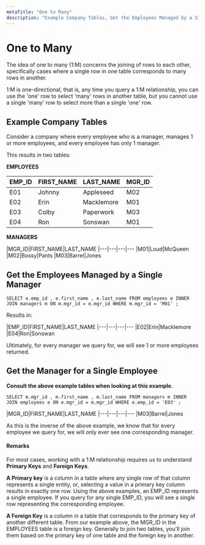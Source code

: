 ```yaml
---
metaTitle: "One to Many"
description: "Example Company Tables, Get the Employees Managed by a Single Manager, Get the Manager for a Single Employee"
---
```


# One to Many


The idea of one to many (1:M) concerns the joining of rows to each other, specifically cases where a single row in one table corresponds to many rows in another.

1:M is one-directional, that is, any time you query a 1:M relationship, you can use the 'one' row to select 'many' rows in another table, but you cannot use a single 'many' row to select more than a single 'one' row.



## Example Company Tables


Consider a company where every employee who is a manager, manages 1 or more employees, and every employee has only 1 manager.

This results in two tables:

**EMPLOYEES**

|EMP_ID|FIRST_NAME|LAST_NAME|MGR_ID
|---|---|---|---
|E01|Johnny|Appleseed|M02
|E02|Erin|Macklemore|M01
|E03|Colby|Paperwork|M03
|E04|Ron|Sonswan|M01

**MANAGERS**

|MGR_ID|FIRST_NAME|LAST_NAME
|---|---|---|---
|M01|Loud|McQueen
|M02|Bossy|Pants
|M03|Barrel|Jones



## Get the Employees Managed by a Single Manager


`SELECT e.emp_id , e.first_name , e.last_name FROM employees e INNER JOIN managers m ON m.mgr_id = e.mgr_id WHERE m.mgr_id = 'M01' ;`

Results in:

|EMP_ID|FIRST_NAME|LAST_NAME
|---|---|---|---
|E02|Erin|Macklemore
|E04|Ron|Sonswan

Ultimately, for every manager we query for, we will see 1 or more employees returned.



## Get the Manager for a Single Employee


**Consult the above example tables when looking at this example.**

`SELECT m.mgr_id , m.first_name , m.last_name FROM managers m INNER JOIN employees e ON e.mgr_id = m.mgr_id WHERE e.emp_id = 'E03' ;`

|MGR_ID|FIRST_NAME|LAST_NAME
|---|---|---|---
|M03|Barrel|Jones

As this is the inverse of the above example, we know that for every employee we query for, we will only ever see one corresponding manager.



#### Remarks


For most cases, working with a 1:M relationship requires us to understand **Primary Keys** and **Foreign Keys**.

**A Primary key** is a column in a table where any single row of that column represents a single entity, or, selecting a value in a primary key column results in exactly one row. Using the above examples, an EMP_ID represents a single employee. If you query for any single EMP_ID, you will see a single row representing the corresponding employee.

**A Foreign Key** is a column in a table that corresponds to the primary key of another different table. From our example above, the MGR_ID in the EMPLOYEES table is a foreign key. Generally to join two tables, you'll join them based on the primary key of one table and the foreign key in another.

